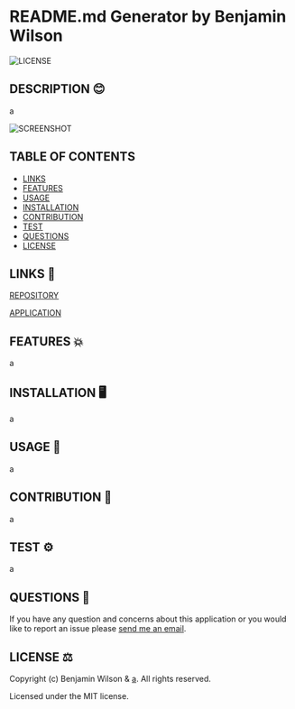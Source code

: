 # README.md Generator by Benjamin Wilson

![LICENSE](https://img.shields.io/github/license/MarketingPlus/readme-generator)

## DESCRIPTION 😊

a

![SCREENSHOT](https://c0.klipartz.com/pngpicture/81/930/gratis-png-cara-de-hombre-temblor-emote-hielo-poseidon-youtube-television-mam.png)

## TABLE OF CONTENTS

- [LINKS](#links)
- [FEATURES](#features)
- [USAGE](#usage)
- [INSTALLATION](#installation)
- [CONTRIBUTION](#contribution)
- [TEST](#test)
- [QUESTIONS](#questions)
- [LICENSE](#license)

## LINKS 🔗

[REPOSITORY](https://github.com/a/a)

[APPLICATION](https://a.github.io/a)

## FEATURES 💥

a

## INSTALLATION 🖥️

a

## USAGE 📄

a

## CONTRIBUTION 🧔

a

## TEST ⚙️

a

## QUESTIONS 📧

If you have any question and concerns about this application or you would like to report an issue please [send me an email](mailto:a@gmail.com).

## LICENSE ⚖️

Copyright (c) Benjamin Wilson & [a](https://github.com/a). All rights reserved.

Licensed under the MIT license.
